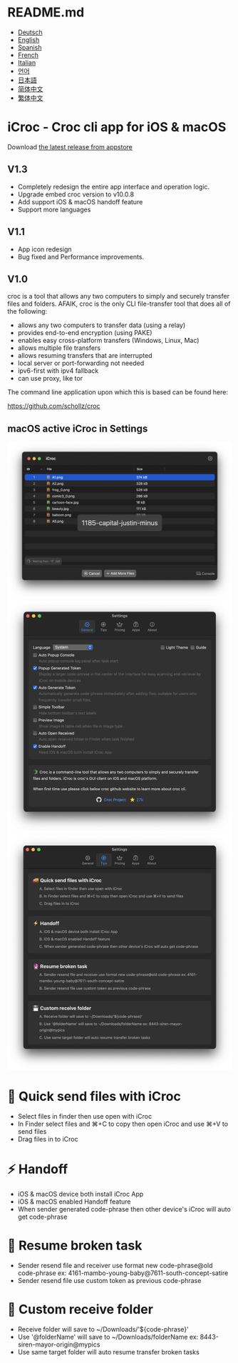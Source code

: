 # README.md
- [Deutsch](README.de.md)
- [English](README.md)
- [Spanish](README.es.md)
- [French](README.fr.md)
- [Italian](README.it.md)
- [언어](README.ko.md)
- [日本語](README.ja.md)
- [简体中文](README.zh_cn.md)
- [繁体中文](README.zh_tw.md)

# iCroc - Croc cli app for iOS & macOS

Download [the latest release from appstore](https://apps.apple.com/us/app/id6444355962)

V1.3
---
- Completely redesign the entire app interface and operation logic.
- Upgrade embed croc version to v10.0.8
- Add support iOS & macOS handoff feature
- Support more languages

V1.1
---
- App icon redesign
- Bug fixed and Performance improvements.

V1.0
---
croc is a tool that allows any two computers to simply and securely transfer files and folders. AFAIK, croc is the only CLI file-transfer tool that does all of the following:

- allows any two computers to transfer data (using a relay)
- provides end-to-end encryption (using PAKE)
- enables easy cross-platform transfers (Windows, Linux, Mac)
- allows multiple file transfers
- allows resuming transfers that are interrupted
- local server or port-forwarding not needed
- ipv6-first with ipv4 fallback
- can use proxy, like tor

The command line application upon which this is based can be found here:

https://github.com/schollz/croc

## macOS active iCroc in Settings
![macOS-iCroc-1](images/macos1.png)
![macOS-iCroc-2](images/macos2.png)
![macOS-iCroc-3](images/macos3.png)

# 🚚 Quick send files with iCroc
- Select files in finder then use open with iCroc
- In Finder select files and ⌘+C to copy then open iCroc and use ⌘+V to send files
- Drag files in to iCroc

# ⚡ Handoff
- iOS & macOS device both install iCroc App
- iOS & macOS enabled Handoff feature
- When sender generated code-phrase then other device's iCroc will auto get code-phrase

# 🔮 Resume broken task
- Sender resend file and receiver use format new code-phrase@old code-phrase ex: 4161-mambo-young-baby@7611-south-concept-satire
- Sender resend file use custom token as previous code-phrase

# 💾 Custom receive folder
- Receive folder will save to ~/Downloads/'${code-phrase}'
- Use '@folderName' will save to ~/Downloads/folderName ex: 8443-siren-mayor-origin@mypics
- Use same target folder will auto resume transfer broken tasks

